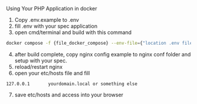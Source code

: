 Using Your PHP Application in docker

1. Copy .env.example to .env
2. fill .env with your spec application
3. open cmd/terminal and build with this command

```bash
docker compose -f {file_docker_compose} --env-file={"location .env file"} up -d --build
```

4. after build complete, copy nginx config example to nginx conf folder and setup with your spec.
5. reload/restart nginx
6. open your etc/hosts file and fill
```
127.0.0.1       yourdomain.local or something else
```
7. save etc/hosts and access into your browser